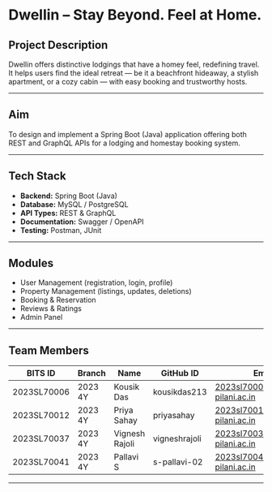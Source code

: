 # Dwellin – Stay Beyond. Feel at Home.

## Project Description
Dwellin offers distinctive lodgings that have a homey feel, redefining travel.  
It helps users find the ideal retreat — be it a beachfront hideaway, a stylish apartment, or a cozy cabin — with easy booking and trustworthy hosts.  

---

## Aim
To design and implement a Spring Boot (Java) application offering both REST and GraphQL APIs for a lodging and homestay booking system.

---

## Tech Stack
- **Backend:** Spring Boot (Java)  
- **Database:** MySQL / PostgreSQL  
- **API Types:** REST & GraphQL  
- **Documentation:** Swagger / OpenAPI  
- **Testing:** Postman, JUnit  

---

## Modules
- User Management (registration, login, profile)  
- Property Management (listings, updates, deletions)  
- Booking & Reservation
- Reviews & Ratings  
- Admin Panel

---

## Team Members

| BITS ID     | Branch | Name           | GitHub ID      | Email |
|--------------|---------|----------------|----------------|-----------------------------------------------|
| 2023SL70006 | 2023 4Y | Kousik Das | kousikdas213   | 2023sl70006@wilp.bits-pilani.ac.in |
| 2023SL70012 | 2023 4Y | Priya Sahay | priyasahay     | 2023sl70012@wilp.bits-pilani.ac.in |
| 2023SL70037 | 2023 4Y | Vignesh Rajoli | vigneshrajoli  | 2023sl70037@wilp.bits-pilani.ac.in |
| 2023SL70041 | 2023 4Y | Pallavi S | s-pallavi-02   | 2023sl70041@wilp.bits-pilani.ac.in |

---

